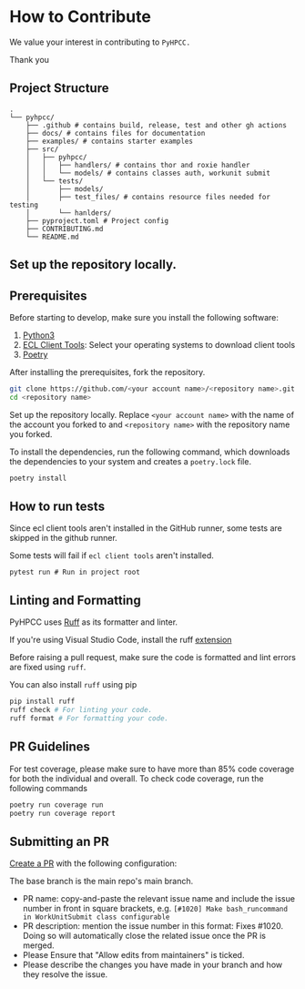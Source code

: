 # How to Contribute

We value your interest in contributing to `PyHPCC.`

Thank you

## Project Structure
```
.
└── pyhpcc/
    ├── .github # contains build, release, test and other gh actions
    ├── docs/ # contains files for documentation
    ├── examples/ # contains starter examples
    ├── src/
    │   ├── pyhpcc/
    │   │   ├── handlers/ # contains thor and roxie handler
    │   │   └── models/ # contains classes auth, workunit submit
    │   └── tests/
    │       ├── models/
    │       ├── test_files/ # contains resource files needed for testing
    │       └── hanlders/
    ├── pyproject.toml # Project config
    ├── CONTRIBUTING.md
    └── README.md
```

## Set up the repository locally.
## Prerequisites
Before starting to develop, make sure you install the following software:
1. [Python3](https://www.python.org/downloads/)
2. [ECL Client Tools](https://hpccsystems.com/download/): Select your operating systems to download client tools
3. [Poetry](https://python-poetry.org/docs/#installation)

After installing the prerequisites, fork the repository.

```bash
git clone https://github.com/<your account name>/<repository name>.git
cd <repository name>
```
Set up the repository locally. Replace `<your account name>` with the name of the account you forked to and `<repository name>` with the repository name you forked.

To install the dependencies, run the following command, which downloads the dependencies to your system and creates a `poetry.lock` file.

``` bash
poetry install
```

## How to run tests  
Since ecl client tools aren't installed in the GitHub runner, some tests are skipped in the github runner.

Some tests will fail if `ecl client tools` aren't installed.

```
pytest run # Run in project root
```

## Linting and Formatting
PyHPCC uses [Ruff](https://docs.astral.sh/ruff/) as its formatter and linter.

If you're using Visual Studio Code, install the ruff [extension](https://marketplace.visualstudio.com/items?itemName=charliermarsh.ruff)

Before raising a pull request, make sure the code is formatted and lint errors are fixed using `ruff`.

You can also install `ruff` using pip

``` bash
pip install ruff
ruff check # For linting your code.
ruff format # For formatting your code.
```


## PR Guidelines
For test coverage, please make sure to have more than 85% code coverage for both the individual and overall.
To check code coverage, run the following commands
``` bash
poetry run coverage run
poetry run coverage report
```

## Submitting an PR
[Create a PR](https://help.github.com/articles/creating-a-pull-request/) with the following configuration:

The base branch is the main repo's main branch.
- PR name: copy-and-paste the relevant issue name and include the issue number in front in square brackets, e.g. `[#1020] Make bash_runcommand in WorkUnitSubmit class configurable `
- PR description: mention the issue number in this format: Fixes #1020. Doing so will automatically close the related issue once the PR is merged.
- Please Ensure that "Allow edits from maintainers" is ticked.
- Please describe the changes you have made in your branch and how they resolve the issue.  